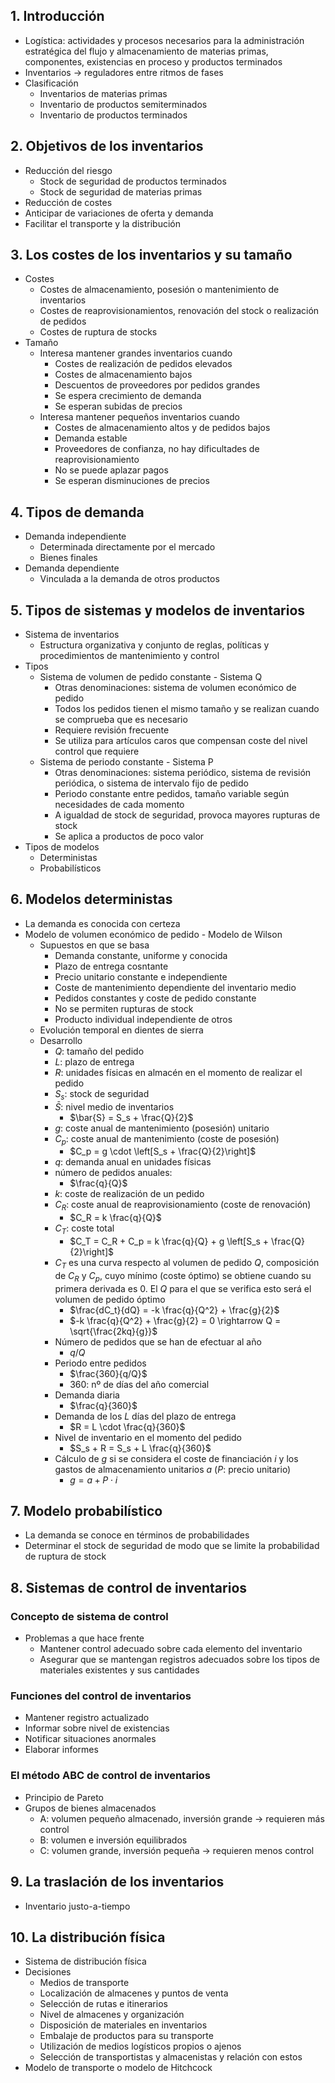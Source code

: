 ## 1. Introducción
- Logística: actividades y procesos necesarios para la administración estratégica del flujo y almacenamiento de materias primas, componentes, existencias en proceso y productos terminados
- Inventarios -> reguladores entre ritmos de fases
- Clasificación
	- Inventarios de materias primas
	- Inventario de productos semiterminados
	- Inventario de productos terminados
## 2. Objetivos de los inventarios
- Reducción del riesgo
	- Stock de seguridad de productos terminados
	- Stock de seguridad de materias primas
- Reducción de costes
- Anticipar de variaciones de oferta y demanda
- Facilitar el transporte y la distribución
## 3. Los costes de los inventarios y su tamaño
- Costes
	- Costes de almacenamiento, posesión o mantenimiento de inventarios
	- Costes de reaprovisionamientos, renovación del stock o realización de pedidos
	- Costes de ruptura de stocks
- Tamaño
	- Interesa mantener grandes inventarios cuando
		- Costes de realización de pedidos elevados
		- Costes de almacenamiento bajos
		- Descuentos de proveedores por pedidos grandes
		- Se espera crecimiento de demanda
		- Se esperan subidas de precios
	- Interesa mantener pequeños inventarios cuando
		- Costes de almacenamiento altos y de pedidos bajos
		- Demanda estable
		- Proveedores de confianza, no hay dificultades de reaprovisionamiento
		- No se puede aplazar pagos
		- Se esperan disminuciones de precios
## 4. Tipos de demanda
- Demanda independiente
	- Determinada directamente por el mercado
	- Bienes finales
- Demanda dependiente
	- Vinculada a la demanda de otros productos
## 5. Tipos de sistemas y modelos de inventarios
- Sistema de inventarios
	- Estructura organizativa y conjunto de reglas, políticas y procedimientos de mantenimiento y control
- Tipos
	- Sistema de volumen de pedido constante - Sistema Q 
		- Otras denominaciones: sistema de volumen económico de pedido
		- Todos los pedidos tienen el mismo tamaño y se realizan cuando se comprueba que es necesario
		- Requiere revisión frecuente
		- Se utiliza para artículos caros que compensan coste del nivel control que requiere
	- Sistema de periodo constante - Sistema P
		- Otras denominaciones: sistema periódico, sistema de revisión periódica, o sistema de intervalo fijo de pedido
		- Periodo constante entre pedidos, tamaño variable según necesidades de cada momento
		- A igualdad de stock de seguridad, provoca mayores rupturas de stock
		- Se aplica a productos de poco valor
- Tipos de modelos
	- Deterministas
	- Probabilísticos
## 6. Modelos deterministas
- La demanda es conocida con certeza
- Modelo de volumen económico de pedido - Modelo de Wilson
	- Supuestos en que se basa
		- Demanda constante, uniforme y conocida
		- Plazo de entrega cosntante
		- Precio unitario constante e independiente
		- Coste de mantenimiento dependiente del inventario medio
		- Pedidos constantes y coste de pedido constante
		- No se permiten rupturas de stock
		- Producto individual independiente de otros
	- Evolución temporal en dientes de sierra
	- Desarrollo
		- $Q$: tamaño del pedido
		- $L$: plazo de entrega
		- $R$: unidades físicas en almacén en el momento de realizar el pedido
		- $S_s$: stock de seguridad
		- $\bar{S}$: nivel medio de inventarios
			- $\bar{S} = S_s + \frac{Q}{2}$
		- $g$: coste anual de mantenimiento (posesión) unitario
		- $C_p$: coste anual de mantenimiento (coste de posesión)
			- $C_p = g \cdot \left[S_s + \frac{Q}{2}\right]$ 
		- $q$: demanda anual en unidades físicas
		- número de pedidos anuales:
			- $\frac{q}{Q}$
		- $k$: coste de realización de un pedido
		- $C_R$: coste anual de reaprovisionamiento (coste de renovación)
			- $C_R = k \frac{q}{Q}$
		- $C_T$: coste total
			- $C_T = C_R + C_p = k \frac{q}{Q} + g \left[S_s + \frac{Q}{2}\right]$ 
		- $C_T$ es una curva respecto al volumen de pedido $Q$, composición de $C_R$ y $C_p$, cuyo mínimo (coste óptimo) se obtiene cuando su primera derivada es 0. El $Q$ para el que se verifica esto será el volumen de pedido óptimo
			- $\frac{dC_t}{dQ} = -k \frac{q}{Q^2} + \frac{g}{2}$
			- $-k \frac{q}{Q^2} + \frac{g}{2} = 0 \rightarrow Q = \sqrt{\frac{2kq}{g}}$
		- Número de pedidos que se han de efectuar al año
			- $q / Q$ 
		- Periodo entre pedidos 
			- $\frac{360}{q/Q}$
			- 360: nº de días del año comercial
		- Demanda diaria
			- $\frac{q}{360}$
		- Demanda de los $L$ días del plazo de entrega
			- $R = L \cdot \frac{q}{360}$
		- Nivel de inventario en el momento del pedido
			- $S_s + R = S_s + L \frac{q}{360}$
		- Cálculo de $g$ si se considera el coste de financiación $i$ y los gastos de almacenamiento unitarios $a$ ($P$: precio unitario)
			- $g = a + P \cdot i$
## 7. Modelo probabilístico
- La demanda se conoce en términos de probabilidades
- Determinar el stock de seguridad de modo que se limite la probabilidad de ruptura de stock
## 8. Sistemas de control de inventarios
### Concepto de sistema de control
- Problemas a que hace frente
	- Mantener control adecuado sobre cada elemento del inventario
	- Asegurar que se mantengan registros adecuados sobre los tipos de materiales existentes y sus cantidades
### Funciones del control de inventarios
- Mantener registro actualizado
- Informar sobre nivel de existencias
- Notificar situaciones anormales
- Elaborar informes
### El método ABC de control de inventarios
- Principio de Pareto
- Grupos de bienes almacenados
	- A: volumen pequeño almacenado, inversión grande -> requieren más control
	- B: volumen e inversión equilibrados
	- C: volumen grande, inversión pequeña -> requieren menos control
## 9. La traslación de los inventarios
- Inventario justo-a-tiempo
## 10. La distribución física
- Sistema de distribución física
- Decisiones
	- Medios de transporte
	- Localización de almacenes y puntos de venta
	- Selección de rutas e itinerarios
	- Nivel de almacenes y organización
	- Disposición de materiales en inventarios
	- Embalaje de productos para su transporte
	- Utilización de medios logísticos propios o ajenos
	- Selección de transportistas y almacenistas y relación con estos
- Modelo de transporte o modelo de Hitchcock